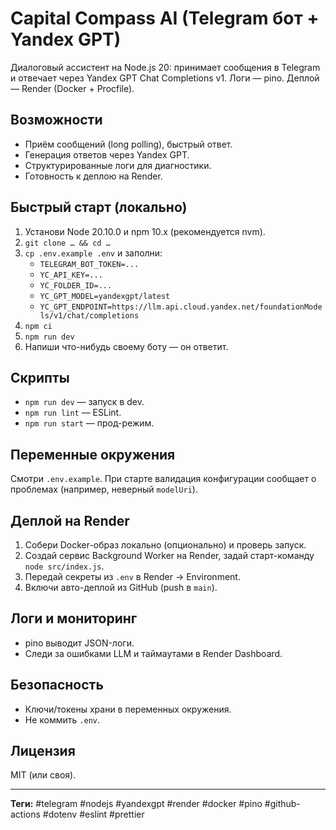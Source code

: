 # Capital Compass AI (Telegram бот + Yandex GPT)

Диалоговый ассистент на Node.js 20: принимает сообщения в Telegram и отвечает через Yandex GPT Chat Completions v1. Логи — pino. Деплой — Render (Docker + Procfile).

## Возможности

- Приём сообщений (long polling), быстрый ответ.
- Генерация ответов через Yandex GPT.
- Структурированные логи для диагностики.
- Готовность к деплою на Render.

## Быстрый старт (локально)

1. Установи Node 20.10.0 и npm 10.x (рекомендуется nvm).
2. `git clone … && cd …`
3. `cp .env.example .env` и заполни:
   - `TELEGRAM_BOT_TOKEN=...`
   - `YC_API_KEY=...`
   - `YC_FOLDER_ID=...`
   - `YC_GPT_MODEL=yandexgpt/latest`
   - `YC_GPT_ENDPOINT=https://llm.api.cloud.yandex.net/foundationModels/v1/chat/completions`
4. `npm ci`
5. `npm run dev`
6. Напиши что-нибудь своему боту — он ответит.

## Скрипты

- `npm run dev` — запуск в dev.
- `npm run lint` — ESLint.
- `npm run start` — прод-режим.

## Переменные окружения

Смотри `.env.example`. При старте валидация конфигурации сообщает о проблемах (например, неверный `modelUri`).

## Деплой на Render

1. Собери Docker-образ локально (опционально) и проверь запуск.
2. Создай сервис Background Worker на Render, задай старт-команду `node src/index.js`.
3. Передай секреты из `.env` в Render → Environment.
4. Включи авто-деплой из GitHub (push в `main`).

## Логи и мониторинг

- pino выводит JSON-логи.
- Следи за ошибками LLM и таймаутами в Render Dashboard.

## Безопасность

- Ключи/токены храни в переменных окружения.
- Не коммить `.env`.

## Лицензия

MIT (или своя).

---

**Теги:** #telegram #nodejs #yandexgpt #render #docker #pino #github-actions #dotenv #eslint #prettier
